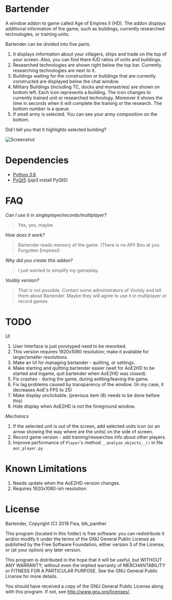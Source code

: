 # Bartender
A window addon to game called Age of Empires II (HD). The addon displays additional information of the game, such as buildings, currently researched technologies, or training units.

Bartender can be divided into five parts.
1) It displays information about your villagers, ships and trade on the top of your screen. Also, you can find there K/D ratios of units and buildings.
2) Researched technologies are shown right below the top bar. Currently researching technologies are next to it.
3) Buildings waiting for the construction or buildings that are currently constructed are displayed below the chat window.
4) Military Buildings (including TC, docks and monastries) are shown on bottom left. Each icon represents a building. The icon changes to currently trained unit or researched technology. Moreover it shows the time in seconds when it will complete the training or the research. The bottom number is a queue.
5) If small army is selected. You can see your army composition on the bottom.

Did I tell you that it highlights selected building?

![Screenshot](https://i.imgur.com/JWsTbWB.jpg)


# Dependencies
- [Python 3.6](https://www.python.org/downloads/ "Download Python | Python.org")
- [PyQt5](https://www.riverbankcomputing.com/software/pyqt/download5/) (pip3 install PyQt5)


# FAQ
*Can I use it in singleplayer/records/multiplayer?*
> Yes, yes, maybe.

*How does it work?*
> Bartender reads memory of the game. (There is no API! Boo at you Forgotten Empires!)

*Why did you create this addon?*
> I just wanted to simplify my gameplay.

*Voobly version?*
> That is not possible. Contact some administrators of Voobly and tell them about Bartender. Maybe they will agree to use it in multiplayer or record games.


# TODO
*UI*
1) User Interface is just porotyped need to be reworked. 
2) This version requires 1920x1080 resolution; make it avaliable for larger/smaller resolutions.
3) Make an UI for managing bartander - quitting, or settings.
4) Make starting and quitting bartender easier (wait for AoE2HD to be started and ingame, quit bartender when AoE2HD was closed).
5) Fix crashes - during the game, during exitting/leaving the game.
6) Fix lag problems caused by transparency of the window. (In my case, it decreases AoE's FPS to 25) 
7) Make display unclickable. (previous item (8) needs to be done before this)
8) Hide display when AoE2HD is not the foreground window.

*Mechanics*
1) If the selected unit is out of the screen, add selected units icon (or an arrow showing the way where are the units) on the side of screen.
2) Record game version - add training/researches info about other players.
3) Improve performance of `Player`'s method `__analyze_objects__()` in file `aoc_player.py`


# Known Limitations
1) Needs update when the AoE2HD version changes.
2) Requires 1920x1080-ish resolution

# License
Bartender, Copyright (C) 2018 Flea, blk_panther

This program (located in this folder) is free software: you can redistribute it and/or modify it under the terms of the GNU General Public License as published by the Free Software Foundation, either version 3 of the License, or (at your option) any later version.

This program is distributed in the hope that it will be useful, but WITHOUT ANY WARRANTY; without even the implied warranty of MERCHANTABILITY or FITNESS FOR A PARTICULAR PURPOSE. See the GNU General Public License for more details.

You should have received a copy of the GNU General Public License along with this program.  If not, see <http://www.gnu.org/licenses/>.
